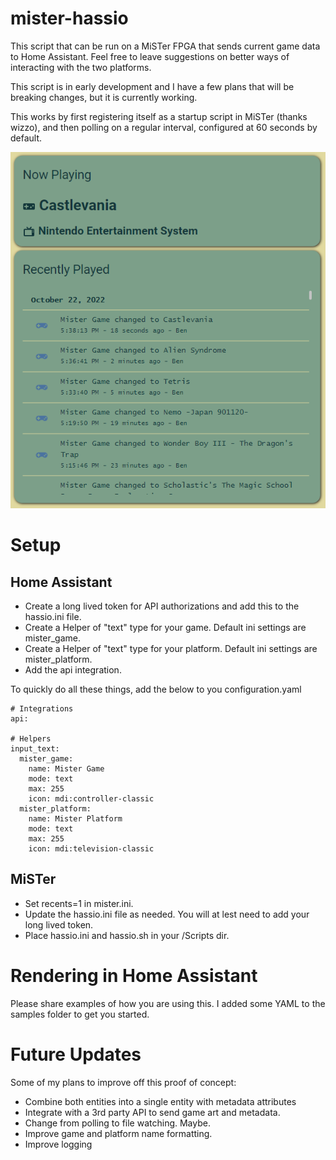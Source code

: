 # mister-hassio
This script that can be run on a MiSTer FPGA that sends current game data to Home Assistant.
Feel free to leave suggestions on better ways of interacting with the two platforms.

This script is in early development and I have a few plans that will be breaking changes, but it is currently working.

This works by first registering itself as a startup script in MiSTer (thanks wizzo), and then polling on a regular interval, configured at 60 seconds by default.

![Home Assitant dashboard card](/images/dashboard.png)

# Setup
## Home Assistant
* Create a long lived token for API authorizations and add this to the hassio.ini file.
* Create a Helper of "text" type for your game. Default ini settings are mister_game.
* Create a Helper of "text" type for your platform. Default ini settings are mister_platform.
* Add the api integration.

To quickly do all these things, add the below to you configuration.yaml
```
# Integrations
api:

# Helpers
input_text:
  mister_game:
    name: Mister Game
    mode: text
    max: 255
    icon: mdi:controller-classic
  mister_platform:
    name: Mister Platform
    mode: text
    max: 255
    icon: mdi:television-classic
```

## MiSTer
* Set recents=1 in mister.ini.
* Update the hassio.ini file as needed. You will at lest need to add your long lived token.
* Place hassio.ini and hassio.sh in your /Scripts dir.

# Rendering in Home Assistant
Please share examples of how you are using this. I added some YAML to the samples folder to get you started.

# Future Updates
Some of my plans to improve off this proof of concept:
* Combine both entities into a single entity with metadata attributes
* Integrate with a 3rd party API to send game art and metadata.
* Change from polling to file watching. Maybe. 
* Improve game and platform name formatting.
* Improve logging